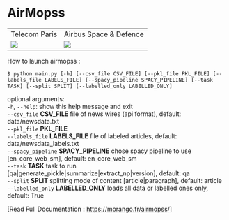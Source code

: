 # AirMopss

<table>
  <tr>
    <td align="middle">   Telecom Paris</td>
    <td align="middle"> Airbus Space & Defence </td>
  </tr>
  <tr>
    <td valign="top"><img src="https://upload.wikimedia.org/wikipedia/fr/thumb/d/d9/Logo_T%C3%A9l%C3%A9com_ParisTech.svg/219px-Logo_T%C3%A9l%C3%A9com_ParisTech.svg.png"></td>
    <td valign="middle"><img src="https://upload.wikimedia.org/wikipedia/commons/thumb/9/9e/Airbus_Defense_and_Space.svg/320px-Airbus_Defense_and_Space.svg.png"></td>
  </tr>
 </table>

How to launch airmopss :

`$ python main.py [-h] [--csv_file CSV_FILE] [--pkl_file PKL_FILE] [--labels_file LABELS_FILE] [--spacy_pipeline SPACY_PIPELINE] [--task TASK] [--split SPLIT] [--labelled_only LABELLED_ONLY]`

optional arguments:  
    `-h`, `--help`:  show this help message and exit  
    `--csv_file` **CSV_FILE**   file of news wires (api format), default: data/newsdata.txt  
    `--pkl_file` **PKL_FILE**   
    `--labels_file` **LABELS_FILE**  file of labeled articles, default: data/newsdata_labels.txt  
    `--spacy_pipeline` **SPACY_PIPELINE**  chose spacy pipeline to use [en_core_web_sm], default: en_core_web_sm  
    `--task` **TASK**           task to run [qa|generate_pickle|summarize|extract_np|version], default: qa  
    `--split` **SPLIT**         splitting mode of content [article|paragraph], default: article  
    `--labelled_only` **LABELLED_ONLY**   loads all data or labelled ones only, default: True  

[Read Full Documentation : https://morango.fr/airmopss/]
